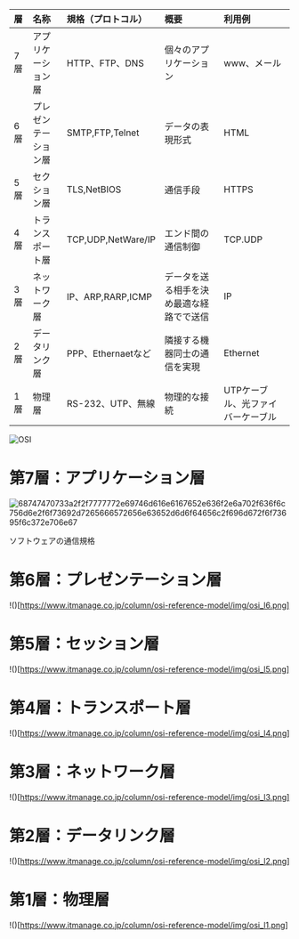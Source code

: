 | 層 | 名称 | 規格（プロトコル） | 概要 | 利用例 |
|:---|:---|:---|:---|:---|
|7層|アプリケーション層 |HTTP、FTP、DNS |個々のアプリケーション|www、メール|
|6層|プレゼンテーション層|SMTP,FTP,Telnet|データの表現形式|HTML|
|5層|セクション層|TLS,NetBIOS|通信手段|HTTPS|
|4層|トランスポート層|TCP,UDP,NetWare/IP|エンド間の通信制御|TCP.UDP|
|3層|ネットワーク層|IP、ARP,RARP,ICMP|データを送る相手を決め最適な経路でで送信|IP|
|2層|データリンク層|PPP、Ethernaetなど|隣接する機器同士の通信を実現|Ethernet|
|1層|物理層|RS-232、UTP、無線|物理的な接続|UTPケーブル、光ファイバーケーブル|


![OSI](https://www.itmanage.co.jp/column/osi-reference-model/img/osi_reference_model.png)


# 第7層：アプリケーション層
![68747470733a2f2f7777772e69746d616e6167652e636f2e6a702f636f6c756d6e2f6f73692d7265666572656e63652d6d6f64656c2f696d672f6f73695f6c372e706e67](https://user-images.githubusercontent.com/82156802/145658175-76f4669c-8fc7-4291-ab7a-06388fa585c0.png)

ソフトウェアの通信規格

# 第6層：プレゼンテーション層

!()[https://www.itmanage.co.jp/column/osi-reference-model/img/osi_l6.png]


# 第5層：セッション層

!()[https://www.itmanage.co.jp/column/osi-reference-model/img/osi_l5.png]

# 第4層：トランスポート層

!()[https://www.itmanage.co.jp/column/osi-reference-model/img/osi_l4.png]

# 第3層：ネットワーク層

!()[https://www.itmanage.co.jp/column/osi-reference-model/img/osi_l3.png]

# 第2層：データリンク層

!()[https://www.itmanage.co.jp/column/osi-reference-model/img/osi_l2.png]

# 第1層：物理層

!()[https://www.itmanage.co.jp/column/osi-reference-model/img/osi_l1.png]
